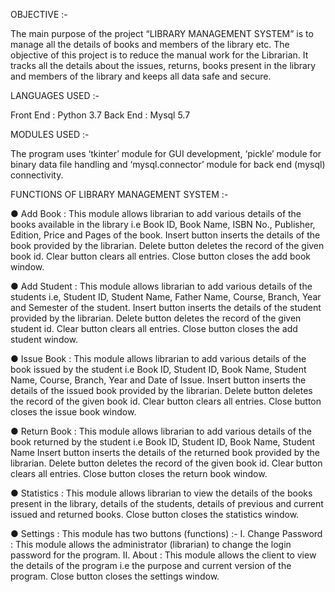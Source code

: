 OBJECTIVE :-

  The main purpose of the project “LIBRARY MANAGEMENT SYSTEM” is to manage all the details of books and members of the library etc. The objective of this project is to   reduce the manual work for the Librarian. It tracks all the details about the issues, returns, books present in the library and members of the library and keeps all
  data safe and secure.

LANGUAGES USED :-

  Front End : Python 3.7
  Back End : Mysql 5.7
  
MODULES USED :-

The program uses ‘tkinter’ module for GUI development, ‘pickle’ module for binary data file handling and ‘mysql.connector’ module for back end (mysql) connectivity.

FUNCTIONS OF LIBRARY MANAGEMENT SYSTEM :- 

● Add Book : This module allows librarian to add various details of the books available in the library i.e Book ID, Book Name, ISBN No., Publisher, Edition, Price and Pages of the book. Insert button inserts the details of the book provided by the librarian. Delete button deletes the record of the given book id. Clear button clears all entries. Close button closes the add book window.

● Add Student : This module allows librarian to add various details of the students i.e, Student ID, Student Name, Father Name, Course, Branch, Year and Semester of the student. Insert button inserts the details of the student provided by the librarian. Delete button deletes the record of the given student id. Clear button clears all entries. Close button closes the add student window.

● Issue Book : This module allows librarian to add various details of the book issued by the student i.e Book ID, Student ID, Book Name, Student Name, Course, Branch, Year and Date of Issue. Insert button inserts the details of the issued book provided by the librarian. Delete button deletes the record of the given book id. Clear button clears all entries. Close button closes the issue book window.

● Return Book : This module allows librarian to add various details of the book returned by the student i.e Book ID, Student ID, Book Name, Student Name Insert button inserts the details of the returned book provided by the librarian. Delete button deletes the record of the given book id. Clear button clears all entries. Close button closes the return book window.

● Statistics : This module allows librarian to view the details of the books present in the library, details of the students, details of previous and current issued and returned books. Close button closes the statistics window.

● Settings : This module has two buttons (functions) :-
 I. Change Password : This module allows the administrator (librarian) to change the login password for the program.
II. About : This module allows the client to view the details of the program i.e the purpose and current version of the program. Close button closes the settings window.
